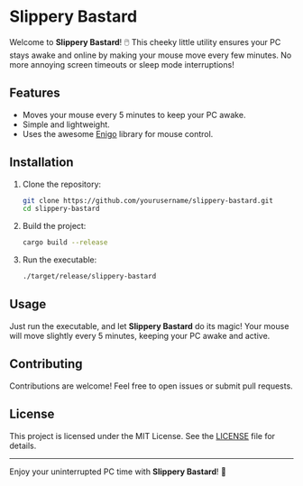 # Slippery Bastard

Welcome to **Slippery Bastard**! 🖱️ This cheeky little utility ensures your PC stays awake and online by making your mouse move every few minutes. No more annoying screen timeouts or sleep mode interruptions!

## Features

- Moves your mouse every 5 minutes to keep your PC awake.
- Simple and lightweight.
- Uses the awesome [Enigo](https://crates.io/crates/enigo) library for mouse control.

## Installation

1. Clone the repository:

   ```sh
   git clone https://github.com/yourusername/slippery-bastard.git
   cd slippery-bastard
   ```

2. Build the project:

   ```sh
   cargo build --release
   ```

3. Run the executable:

   ```sh
   ./target/release/slippery-bastard
   ```

## Usage

Just run the executable, and let **Slippery Bastard** do its magic! Your mouse will move slightly every 5 minutes, keeping your PC awake and active.

## Contributing

Contributions are welcome! Feel free to open issues or submit pull requests.

## License

This project is licensed under the MIT License. See the [LICENSE](LICENSE) file for details.

---

Enjoy your uninterrupted PC time with **Slippery Bastard**! 🎉
